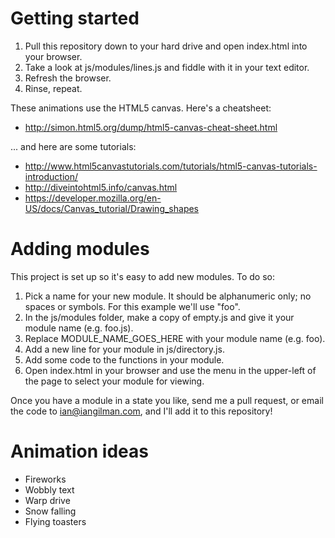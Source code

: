 # Getting started

1. Pull this repository down to your hard drive and open index.html into your browser. 
1. Take a look at js/modules/lines.js and fiddle with it in your text editor. 
1. Refresh the browser. 
1. Rinse, repeat.

These animations use the HTML5 canvas. Here's a cheatsheet: 

* http://simon.html5.org/dump/html5-canvas-cheat-sheet.html

... and here are some tutorials:

* http://www.html5canvastutorials.com/tutorials/html5-canvas-tutorials-introduction/
* http://diveintohtml5.info/canvas.html
* https://developer.mozilla.org/en-US/docs/Canvas_tutorial/Drawing_shapes

# Adding modules

This project is set up so it's easy to add new modules. To do so:

1. Pick a name for your new module. It should be alphanumeric only; no spaces or symbols. For this example we'll use "foo".
1. In the js/modules folder, make a copy of empty.js and give it your module name (e.g. foo.js).
1. Replace MODULE_NAME_GOES_HERE with your module name (e.g. foo).
1. Add a new line for your module in js/directory.js.
1. Add some code to the functions in your module.
1. Open index.html in your browser and use the menu in the upper-left of the page to select your module for viewing.

Once you have a module in a state you like, send me a pull request, or email the code to ian@iangilman.com, and I'll add it to this repository!

# Animation ideas

* Fireworks
* Wobbly text
* Warp drive
* Snow falling
* Flying toasters
